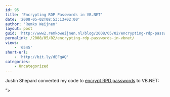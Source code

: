 ```yaml
---
id: 95
title: 'Encrypting RDP Passwords in VB.NET'
date: '2008-05-02T08:53:13+02:00'
author: 'Remko Weijnen'
layout: post
guid: 'http://www2.remkoweijnen.nl/blog/2008/05/02/encrypting-rdp-passwords-in-vbnet/'
permalink: /2008/05/02/encrypting-rdp-passwords-in-vbnet/
views:
    - '6545'
short-url:
    - 'http://bit.ly/dEFqAQ'
categories:
    - Uncategorized
---
```


Justin Shepard converted my code to [encrypt RPD passwords](http://192.168.40.25:8081/2007/10/18/how-rdp-passwords-are-encrypted/) to VB.NET:

“&gt;
